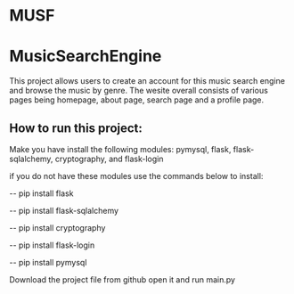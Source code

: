 # MUSF
# MusicSearchEngine

This project allows users to create an account for this music search engine and browse the music by genre. The wesite overall consists of various pages being homepage, about page, search page and a profile page. 

## How to run this project:

Make you have install the following modules: pymysql, flask, flask-sqlalchemy, cryptography, and flask-login

if you do not have these modules use the commands below to install:

-- pip install flask

-- pip install flask-sqlalchemy

-- pip install cryptography

-- pip install flask-login

-- pip install pymysql

Download the project file from github open it and run main.py 
